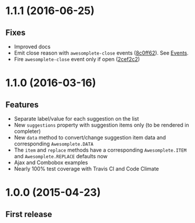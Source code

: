 # 1.1.1 (2016-06-25)

## Fixes

- Improved docs
- Emit close reason with `awesomplete-close` events ([8c0ff62](https://github.com/LeaVerou/awesomplete/commit/8c0ff6225c96af2f5f3b7312d7ba7b69f71be575)). See [Events](http://leaverou.github.io/awesomplete/#events).
- Fire `awesomplete-close` event only if open ([2cef2c2](https://github.com/LeaVerou/awesomplete/commit/2cef2c28a6f74ee5c0b294d2c3c7d2bad72bd466))

# 1.1.0 (2016-03-16)

## Features

- Separate label/value for each suggestion on the list
- New `suggestions` property with suggestion items only (to be rendered in completer)
- New `data` method to convert/change suggestion item data and corresponding `Awesomplete.DATA`
- The `item` and `replace` methods have a corresponding `Awesomplete.ITEM` and `Awesomplete.REPLACE` defaults now
- Ajax and Combobox examples
- Nearly 100% test coverage with Travis CI and Code Climate

# 1.0.0 (2015-04-23)

## First release
